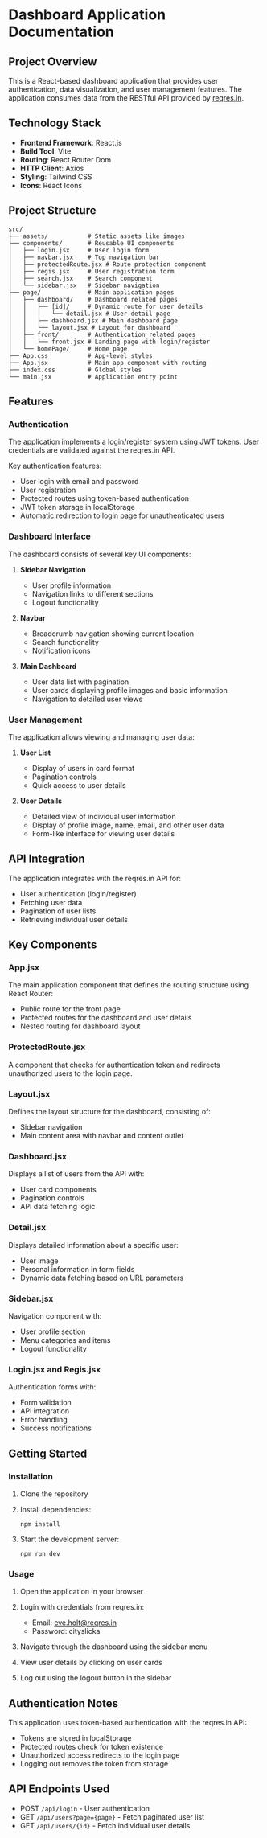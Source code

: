 # Dashboard Application Documentation

## Project Overview

This is a React-based dashboard application that provides user authentication, data visualization, and user management features. The application consumes data from the RESTful API provided by [reqres.in](https://reqres.in).

## Technology Stack

- **Frontend Framework**: React.js
- **Build Tool**: Vite
- **Routing**: React Router Dom
- **HTTP Client**: Axios
- **Styling**: Tailwind CSS
- **Icons**: React Icons

## Project Structure

```
src/
├── assets/           # Static assets like images
├── components/       # Reusable UI components
│   ├── login.jsx     # User login form
│   ├── navbar.jsx    # Top navigation bar
│   ├── protectedRoute.jsx # Route protection component
│   ├── regis.jsx     # User registration form
│   ├── search.jsx    # Search component
│   └── sidebar.jsx   # Sidebar navigation
├── page/             # Main application pages
│   ├── dashboard/    # Dashboard related pages
│   │   ├── [id]/     # Dynamic route for user details
│   │   │   └── detail.jsx # User detail page
│   │   ├── dashboard.jsx # Main dashboard page
│   │   └── layout.jsx # Layout for dashboard
│   ├── front/        # Authentication related pages
│   │   └── front.jsx # Landing page with login/register
│   └── homePage/     # Home page
├── App.css           # App-level styles
├── App.jsx           # Main app component with routing
├── index.css         # Global styles
└── main.jsx          # Application entry point
```

## Features

### Authentication

The application implements a login/register system using JWT tokens. User credentials are validated against the reqres.in API.

Key authentication features:
- User login with email and password
- User registration
- Protected routes using token-based authentication
- JWT token storage in localStorage
- Automatic redirection to login page for unauthenticated users

### Dashboard Interface

The dashboard consists of several key UI components:

1. **Sidebar Navigation**
   - User profile information
   - Navigation links to different sections
   - Logout functionality

2. **Navbar**
   - Breadcrumb navigation showing current location
   - Search functionality
   - Notification icons

3. **Main Dashboard**
   - User data list with pagination
   - User cards displaying profile images and basic information
   - Navigation to detailed user views

### User Management

The application allows viewing and managing user data:

1. **User List**
   - Display of users in card format
   - Pagination controls
   - Quick access to user details

2. **User Details**
   - Detailed view of individual user information
   - Display of profile image, name, email, and other user data
   - Form-like interface for viewing user details

## API Integration

The application integrates with the reqres.in API for:

- User authentication (login/register)
- Fetching user data
- Pagination of user lists
- Retrieving individual user details

## Key Components

### App.jsx

The main application component that defines the routing structure using React Router:
- Public route for the front page
- Protected routes for the dashboard and user details
- Nested routing for dashboard layout

### ProtectedRoute.jsx

A component that checks for authentication token and redirects unauthorized users to the login page.

### Layout.jsx

Defines the layout structure for the dashboard, consisting of:
- Sidebar navigation
- Main content area with navbar and content outlet

### Dashboard.jsx

Displays a list of users from the API with:
- User card components
- Pagination controls
- API data fetching logic

### Detail.jsx

Displays detailed information about a specific user:
- User image
- Personal information in form fields
- Dynamic data fetching based on URL parameters

### Sidebar.jsx

Navigation component with:
- User profile section
- Menu categories and items
- Logout functionality

### Login.jsx and Regis.jsx

Authentication forms with:
- Form validation
- API integration
- Error handling
- Success notifications

## Getting Started

### Installation

1. Clone the repository
2. Install dependencies:
   ```
   npm install
   ```

3. Start the development server:
   ```
   npm run dev
   ```

### Usage

1. Open the application in your browser
2. Login with credentials from reqres.in:
   - Email: eve.holt@reqres.in
   - Password: cityslicka

3. Navigate through the dashboard using the sidebar menu
4. View user details by clicking on user cards
5. Log out using the logout button in the sidebar

## Authentication Notes

This application uses token-based authentication with the reqres.in API:

- Tokens are stored in localStorage
- Protected routes check for token existence
- Unauthorized access redirects to the login page
- Logging out removes the token from storage

## API Endpoints Used

- POST `/api/login` - User authentication
- GET `/api/users?page={page}` - Fetch paginated user list
- GET `/api/users/{id}` - Fetch individual user details 